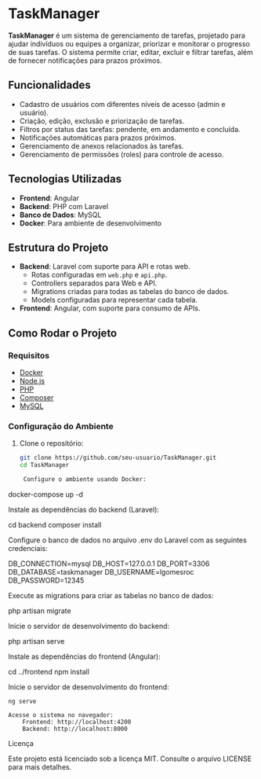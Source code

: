 # TaskManager

**TaskManager** é um sistema de gerenciamento de tarefas, projetado para ajudar indivíduos ou equipes a organizar, priorizar e monitorar o progresso de suas tarefas. O sistema permite criar, editar, excluir e filtrar tarefas, além de fornecer notificações para prazos próximos.

## Funcionalidades

- Cadastro de usuários com diferentes níveis de acesso (admin e usuário).
- Criação, edição, exclusão e priorização de tarefas.
- Filtros por status das tarefas: pendente, em andamento e concluída.
- Notificações automáticas para prazos próximos.
- Gerenciamento de anexos relacionados às tarefas.
- Gerenciamento de permissões (roles) para controle de acesso.

## Tecnologias Utilizadas

- **Frontend**: Angular
- **Backend**: PHP com Laravel
- **Banco de Dados**: MySQL
- **Docker**: Para ambiente de desenvolvimento

## Estrutura do Projeto

- **Backend**: Laravel com suporte para API e rotas web.
    - Rotas configuradas em `web.php` e `api.php`.
    - Controllers separados para Web e API.
    - Migrations criadas para todas as tabelas do banco de dados.
    - Models configuradas para representar cada tabela.
- **Frontend**: Angular, com suporte para consumo de APIs.

## Como Rodar o Projeto

### Requisitos

- [Docker](https://www.docker.com/)
- [Node.js](https://nodejs.org/)
- [PHP](https://www.php.net/)
- [Composer](https://getcomposer.org/)
- [MySQL](https://www.mysql.com/)

### Configuração do Ambiente

1. Clone o repositório:

   ```bash
   git clone https://github.com/seu-usuario/TaskManager.git
   cd TaskManager

    Configure o ambiente usando Docker:

docker-compose up -d

Instale as dependências do backend (Laravel):

cd backend
composer install

Configure o banco de dados no arquivo .env do Laravel com as seguintes credenciais:

DB_CONNECTION=mysql
DB_HOST=127.0.0.1
DB_PORT=3306
DB_DATABASE=taskmanager
DB_USERNAME=lgomesroc
DB_PASSWORD=12345

Execute as migrations para criar as tabelas no banco de dados:

php artisan migrate

Inicie o servidor de desenvolvimento do backend:

php artisan serve

Instale as dependências do frontend (Angular):

cd ../frontend
npm install

Inicie o servidor de desenvolvimento do frontend:

    ng serve

    Acesse o sistema no navegador:
        Frontend: http://localhost:4200
        Backend: http://localhost:8000

Licença

Este projeto está licenciado sob a licença MIT. Consulte o arquivo LICENSE para mais detalhes.